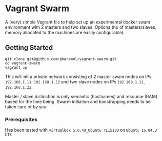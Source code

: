# Vagrant Swarm

A (very) simple Vagrant file to help set up an experimental docker swam environment with 2 masters and two slaves.
Options (no of masters/slaves, memory allocated to the machines are easily configurable).

## Getting Started

```
git clone git@github.com:pkaramol/vagrant-swarm.git
cd vagrant-swarm
vagrant up
```

This will init a private network consisting of 2 master swam nodes on IPs `192.168.1.11`, `192.168.1.12` and two slave nodes on IPs `192.168.1.21`, `192.168.1.22`.

Master / slave distinction is only semantic (hostnames) and resource (RAM) based for the time being.
Swarm initiation and boostrapping needs to be taken care of by you.

### Prerequisites

Has been tested with `virtualbox 5.0.40_Ubuntu r115130` on `Ubuntu 16.04.3 LTS`
